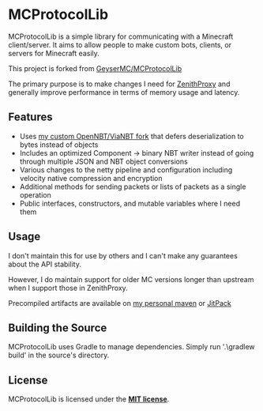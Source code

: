 # MCProtocolLib
MCProtocolLib is a simple library for communicating with a Minecraft client/server. It aims to allow people to make custom bots, clients, or servers for Minecraft easily.

This project is forked from [GeyserMC/MCProtocolLib](https://github.com/GeyserMC/MCProtocolLib)

The primary purpose is to make changes I need for [ZenithProxy](https://github.com/rfresh2/ZenithProxy/)
and generally improve performance in terms of memory usage and latency.

## Features

* Uses [my custom OpenNBT/ViaNBT fork](https://github.com/rfresh2/OpenNBT) that defers deserialization to bytes instead of objects
* Includes an optimized Component -> binary NBT writer instead of going through multiple JSON and NBT object conversions
* Various changes to the netty pipeline and configuration including velocity native compression and encryption
* Additional methods for sending packets or lists of packets as a single operation
* Public interfaces, constructors, and mutable variables where I need them

## Usage

I don't maintain this for use by others and I can't make any guarantees about the API stability.

However, I do maintain support for older MC versions longer than upstream when I support those in ZenithProxy.

Precompiled artifacts are available on [my personal maven](https://maven.2b2t.vc) or [JitPack](https://jitpack.io/#rfresh2/MCProtocolLib/)

## Building the Source
MCProtocolLib uses Gradle to manage dependencies. Simply run '.\gradlew build' in the source's directory.

## License
MCProtocolLib is licensed under the **[MIT license](http://www.opensource.org/licenses/mit-license.html)**.

